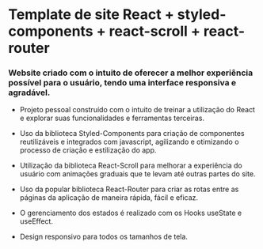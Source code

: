 # Template de site React + styled-components + react-scroll + react-router

### Website criado com o intuito de oferecer a melhor experiência possível para o usuário, tendo uma interface responsiva e agradável.

- Projeto pessoal construído com o intuito de treinar a utilização do React e explorar suas funcionalidades e ferramentas terceiras.

- Uso da biblioteca Styled-Components para criação de componentes reutilizáveis e integrados com javascript, agilizando e otimizando o processo de criação e estilização do app.

- Utilização da biblioteca React-Scroll para melhorar a experiência do usuário com animações graduais que te levam até outras partes do site.

- Uso da popular biblioteca React-Router para criar as rotas entre as páginas da aplicação de maneira rápida, fácil e eficaz.

- O gerenciamento dos estados é realizado com os Hooks useState e useEffect.

- Design responsivo para todos os tamanhos de tela.

